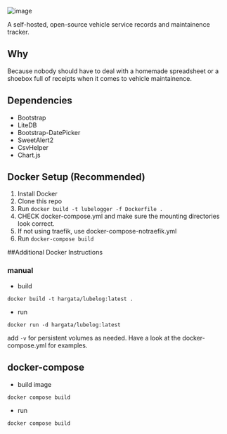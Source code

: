 ![image](https://github.com/hargata/lubelog/assets/155338622/545debcd-d80a-44da-b892-4c652ab0384a)

A self-hosted, open-source vehicle service records and maintainence tracker.

## Why
Because nobody should have to deal with a homemade spreadsheet or a shoebox full of receipts when it comes to vehicle maintainence.

## Dependencies
- Bootstrap
- LiteDB
- Bootstrap-DatePicker
- SweetAlert2
- CsvHelper
- Chart.js

## Docker Setup (Recommended)
1. Install Docker
2. Clone this repo
3. Run `docker build -t lubelogger -f Dockerfile .`
4. CHECK docker-compose.yml and make sure the mounting directories look correct.
5. If not using traefik, use docker-compose-notraefik.yml
5. Run `docker-compose build`

##Additional Docker Instructions

### manual

- build

```
docker build -t hargata/lubelog:latest .
```

- run

```
docker run -d hargata/lubelog:latest
```

add `-v` for persistent volumes as needed. Have a look at the docker-compose.yml for examples.

## docker-compose

- build image

```
docker compose build
```

- run

```
docker compose build
```
